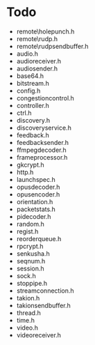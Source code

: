 # Todo

- remote\holepunch.h
- remote\rudp.h
- remote\rudpsendbuffer.h
- audio.h
- audioreceiver.h
- audiosender.h
- base64.h
- bitstream.h
- config.h
- congestioncontrol.h
- controller.h
- ctrl.h
- discovery.h
- discoveryservice.h
- feedback.h
- feedbacksender.h
- ffmpegdecoder.h
- frameprocessor.h
- gkcrypt.h
- http.h
- launchspec.h
- opusdecoder.h
- opusencoder.h
- orientation.h
- packetstats.h
- pidecoder.h
- random.h
- regist.h
- reorderqueue.h
- rpcrypt.h
- senkusha.h
- seqnum.h
- session.h
- sock.h
- stoppipe.h
- streamconnection.h
- takion.h
- takionsendbuffer.h
- thread.h
- time.h
- video.h
- videoreceiver.h
